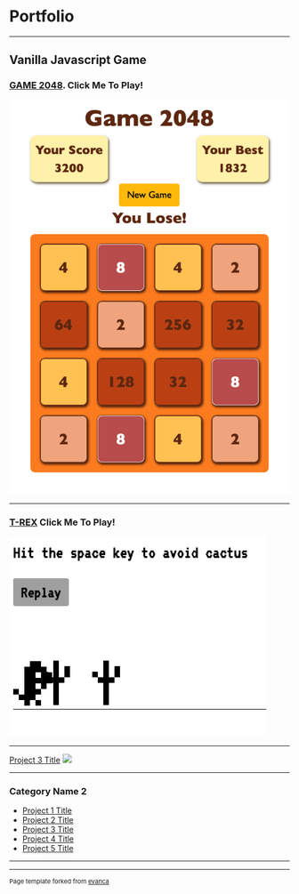 # Portfolio

---

## Vanilla Javascript Game
### [GAME 2048](https://game-2048.hostman.site/). Click Me To Play!
<img src="images/2048screenshot.png"/>

---
### [T-REX](https://t-rex-game-replicate.hostman.site/) Click Me To Play!
<img src="images/t-rex-game.png"/>

---
[Project 3 Title](http://example.com/)
<img src="images/dummy_thumbnail.jpg?raw=true"/>

---

### Category Name 2

- [Project 1 Title](http://example.com/)
- [Project 2 Title](http://example.com/)
- [Project 3 Title](http://example.com/)
- [Project 4 Title](http://example.com/)
- [Project 5 Title](http://example.com/)

---




---
<p style="font-size:11px">Page template forked from <a href="https://github.com/evanca/quick-portfolio">evanca</a></p>
<!-- Remove above link if you don't want to attibute -->
